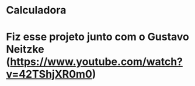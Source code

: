 # Calculadora 
#
# Fiz esse projeto junto com o Gustavo Neitzke (https://www.youtube.com/watch?v=42TShjXR0m0)
